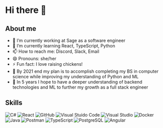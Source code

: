 # Hi there 👋

## About me

- 🔭 I’m currently working at Sage as a software engineer
- 🌱 I’m currently learning React, TypeScript, Python
- 📫 How to reach me: Discord, Slack, Email
- 😄 Pronouns: she/her
- ⚡ Fun fact: I love raising chickens!
- 🤔 By 2021 end my plan is to accomplish completing my BS in computer science while improving my understanding of Python and ML
- 🧭 In 5 years I hope to have a deeper understanding of backend technologies and ML to further my growth as a full stack engineer

## Skills
![C#](https://img.shields.io/badge/C%23-239120?logo=csharp&logoColor=white)
![React](https://img.shields.io/badge/React-61DAFB?logo=react&logoColor=white)
![GitHub](https://img.shields.io/badge/GitHub-black?logo=github&logoColor=white)
![Visual Stuido Code](https://img.shields.io/badge/Visual%20Studio%20Code-blue?logo=Visual%20Studio%20Code&logoColor=white)
![Visual Studio](https://img.shields.io/badge/Visual%20Studio-5C2D91?logo=Visual%20Studio&logoColor=white)
![Docker](https://img.shields.io/badge/Docker-2496ED?logo=Docker&logoColor=white)
![Java](https://img.shields.io/badge/Java-007396?logo=Java&logoColor=white)
![Postman](https://img.shields.io/badge/Postman-FF6C37?logo=Postman&logoColor=white)
![TypeScript](https://img.shields.io/badge/TypeScript-3178C6?logo=TypeScript&logoColor=white)
![PostgreSQL](https://img.shields.io/badge/PostgreSQL-4169E1?logo=PostgreSQL&logoColor=white)
![Angular](https://img.shields.io/badge/Angular-DD0031?logo=Angular&logoColor=white)

